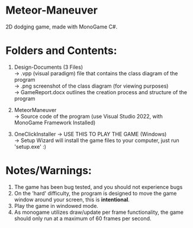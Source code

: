 # Meteor-Maneuver
2D dodging game, made with MonoGame C#.

# Folders and Contents:
1. Design-Documents (3 Files) \
-> .vpp (visual paradigm) file that contains the class diagram of the program \
-> .png screenshot of the class diagram (for viewing purposes) \
-> GameReport.docx outlines the creation process and structure of the program 

2. MeteorManeuver \
-> Source code of the program (use Visual Studio 2022, with MonoGame Framework Installed) 

3. OneClickInstaller
-> USE THIS TO PLAY THE GAME (Windows) \
-> Setup Wizard will install the game files to your computer, just run 'setup.exe' :) 

# Notes/Warnings:
1. The game has been bug tested, and you should not experience bugs 
2. On the 'hard' difficulty, the program is designed to move the game window around your screen, this is <b>intentional</b>.
3. Play the game in windowed mode.
4. As monogame utilizes draw/update per frame functionality, the game should only run at a maximum of 60 frames per second.


